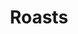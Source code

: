 ---
title: "Roasts"
url: "/roasts/"
outputs: ["HTML", "RSS"]
summary: "Coffee roasting logs and reviews"
---